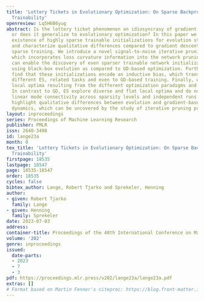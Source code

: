 ```yaml
---
title: 'Lottery Tickets in Evolutionary Optimization: On Sparse Backpropagation-Free
  Trainability'
openreview: Lq5H6B6yug
abstract: Is the lottery ticket phenomenon an idiosyncrasy of gradient-based training
  or does it generalize to evolutionary optimization? In this paper we establish the
  existence of highly sparse trainable initializations for evolution strategies (ES)
  and characterize qualitative differences compared to gradient descent (GD)-based
  sparse training. We introduce a novel signal-to-noise iterative pruning procedure,
  which incorporates loss curvature information into the network pruning step. This
  can enable the discovery of even sparser trainable network initializations when
  using black-box evolution as compared to GD-based optimization. Furthermore, we
  find that these initializations encode an inductive bias, which transfers across
  different ES, related tasks and even to GD-based training. Finally, we compare the
  local optima resulting from the different optimization paradigms and sparsity levels.
  In contrast to GD, ES explore diverse and flat local optima and do not preserve
  linear mode connectivity across sparsity levels and independent runs. The results
  highlight qualitative differences between evolution and gradient-based learning
  dynamics, which can be uncovered by the study of iterative pruning procedures.
layout: inproceedings
series: Proceedings of Machine Learning Research
publisher: PMLR
issn: 2640-3498
id: lange23a
month: 0
tex_title: 'Lottery Tickets in Evolutionary Optimization: On Sparse Backpropagation-Free
  Trainability'
firstpage: 18535
lastpage: 18547
page: 18535-18547
order: 18535
cycles: false
bibtex_author: Lange, Robert Tjarko and Sprekeler, Henning
author:
- given: Robert Tjarko
  family: Lange
- given: Henning
  family: Sprekeler
date: 2023-07-03
address: 
container-title: Proceedings of the 40th International Conference on Machine Learning
volume: '202'
genre: inproceedings
issued:
  date-parts:
  - 2023
  - 7
  - 3
pdf: https://proceedings.mlr.press/v202/lange23a/lange23a.pdf
extras: []
# Format based on Martin Fenner's citeproc: https://blog.front-matter.io/posts/citeproc-yaml-for-bibliographies/
---
```

